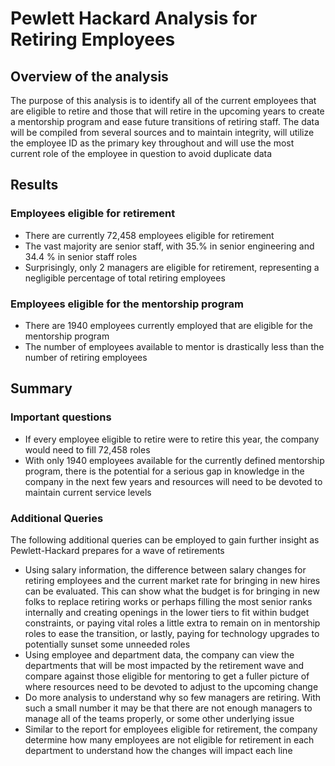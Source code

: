 # Pewlett Hackard Analysis for Retiring Employees

## Overview of the analysis

The purpose of this analysis is to identify all of the current employees that are eligible to retire and those that will retire in the upcoming years to create a mentorship program and ease future transitions of retiring staff. The data will be compiled from several sources and to maintain integrity, will utilize the employee ID as the primary key throughout and will use the most current role of the employee in question to avoid duplicate data

## Results

### Employees eligible for retirement
 * There are currently 72,458 employees eligible for retirement
 * The vast majority are senior staff, with 35.% in senior engineering and 34.4 % in senior staff roles
 * Surprisingly, only 2 managers are eligible for retirement, representing a negligible percentage of total retiring employees

### Employees eligible for the mentorship program
 * There are 1940 employees currently employed that are eligible for the mentorship program
 * The number of employees available to mentor is drastically less than the number of retiring employees

## Summary

### Important questions
* If every employee eligible to retire were to retire this year, the company would need to fill 72,458 roles
* With only 1940 employees available for the currently defined mentorship program, there is the potential for a serious gap in knowledge in the company in the next few years and resources will need to be devoted to maintain current service levels

### Additional Queries
The following additional queries can be employed to gain further insight as Pewlett-Hackard prepares for a wave of retirements
* Using salary information, the difference between salary changes for retiring employees and the current market rate for bringing in new hires can be evaluated. This can show what the budget is for bringing in new folks to replace retiring works or perhaps filling the most senior ranks internally and creating openings in the lower tiers to fit within budget constraints, or paying vital roles a little extra to remain on in mentorship roles to ease the transition, or lastly, paying for technology upgrades to potentially sunset some unneeded roles
* Using employee and department data, the company can view the departments that will be most impacted by the retirement wave and compare against those eligible for mentoring to get a fuller picture of where resources need to be devoted to adjust to the upcoming change
* Do more analysis to understand why so few managers are retiring. With such a small number it may be that there are not enough managers to manage all of the teams properly, or some other underlying issue
* Similar to the report for employees eligible for retirement, the company determine how many employees are not eligible for retirement in each department to understand how the changes will impact each line
